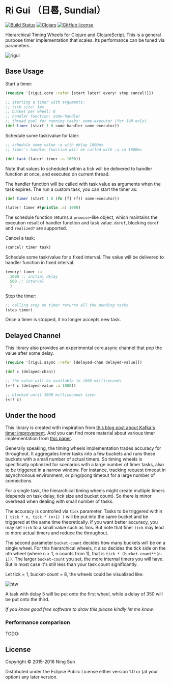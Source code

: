 # Ri Gui （日晷, Sundial）

[![Build
Status](https://travis-ci.org/sunng87/rigui.png?branch=master)](https://travis-ci.org/sunng87/rigui)
[![Clojars](https://img.shields.io/clojars/v/rigui.svg)](https://clojars.org/rigui)
[![GitHub license](https://img.shields.io/github/license/sunng87/rigui.svg)](https://github.com/sunng87/rigui/blob/master/LICENSE)

Hierarchical Timing Wheels for Clojure and ClojureScript. This is a
general purpose timer implementation that scales. Its performance can
be tuned via parameters.

![rigui](https://upload.wikimedia.org/wikipedia/commons/thumb/3/35/Beijing_sundial.jpg/318px-Beijing_sundial.jpg)

## Base Usage

Start a timer:

```clojure
(require '[rigui.core :refer [start later! every! stop cancel!]])

;; starting a timer with arguments:
;; tick size: 1ms
;; bucket per wheel: 8
;; handler function: some-handler
;; thread pool for running tasks: some-executor (for JVM only)
(def timer (start 1 8 some-handler some-executor))
```

Schedule some task/value for later:

```clojure
;; schedule some value :a with delay 1000ms
;; timer's handler function will be called with :a in 1000ms

(def task (later! timer :a 1000))
```

Note that values to scheduled within a tick will be delivered to
handler function at once, and executed on current thread.

The handler function will be called with task value as arguments when
the task expires. The run a custom task, you can start the timer as:

```clojure
(def timer (start 1 8 (fn [f] (f)) some-executor))

(later! timer #(println :a) 1000)
```

The schedule function returns a `promise`-like object, which maintains
the execution result of handler function and task value. `deref`,
blocking `deref` and `realized?` are supported.

Cancel a task:

```clojure
(cancel! timer task)
```

Schedule some task/value for a fixed interval. The value will be
delivered to handler function in fixed interval.

```clojure
(every! timer :a
  1000 ;; initial delay
  500 ;; interval
  )
```

Stop the timer:

```clojure
;; calling stop on timer returns all the pending tasks
(stop timer)
```

Once a timer is stopped, it no longer accepts new task.

## Delayed Channel

This library also provides an experimental core.async channel that pop
the value after some delay.

```clojure
(require '[rigui.async :refer [delayed-chan delayed-value]])

(def c (delayed-chan))

;; the value will be available in 1000 milliseconds
(>!! c (delayed-value :a 1000))

;; blocked until 1000 milliseconds later
(<!! c)
```

## Under the hood

This library is created with inspiration from
[this blog post about Kafka's timer
improvement](http://www.confluent.io/blog/apache-kafka-purgatory-hierarchical-timing-wheels). And
you can find more material about various timer implementation from
[this
paper](http://blog.acolyer.org/2015/11/23/hashed-and-hierarchical-timing-wheels/).

Generally speaking, the timing wheels implementation trades accuracy
for throughout. It aggregates timer tasks into a few buckets and runs
these buckets with a small number of actual timers. So timing wheels
is specifically optimized for scenarios with a large number of timer
tasks, also to be triggered in a narrow window. For instance, tracking
request timeout in asynchronous environment, or ping/pong timeout for
a large number of connections.

For a single task, the hierarchical timing wheels might create
multiple timers (depends on task delay, tick size and bucket
count). So there is minor overhead when dealing with small number of
tasks.

The accuracy is controlled via `tick` parameter. Tasks to be triggered
within `[ tick * n, tick * (n+1) )` will be put into the same bucket
and be triggered at the same time theoretically. If you want better
accuracy, you may set `tick` to a small value such as 1ms. But note
that finer `tick` may lead to more actual timers and reduce the
throughout.

The second parameter `bucket-count` decides how many buckets will be
on a single wheel. For this hierarchical wheels, it also decides the
tick side on the nth wheel (where n > 1, n counts from 1), that is
`tick * (bucket-count**(n-1))`. The larger `bucket-count` you set, the
more internal timers you will have. But in most case it's still less
than your task count significantly.

Let tick = 1, bucket-count = 8, the wheels could be visualized like:

![htw](https://cloud.githubusercontent.com/assets/221942/13547327/64599128-e309-11e5-8a7f-4ffbb2b8b9e9.png)

A task with delay 5 will be put onto the first wheel, while a delay of
350 will be put onto the third.

*If you know good free software to draw this please kindly let me
 know.*

### Performance comparison

TODO:

## License

Copyright © 2015-2016 Ning Sun

Distributed under the Eclipse Public License either version 1.0 or (at
your option) any later version.
